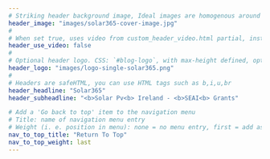 ```yaml
---
# Striking header background image, Ideal images are homogenous around the centre and contrasting to the text. Non-ideal images can use `title_guard`
header_image: "images/solar365-cover-image.jpg"
#
# When set true, uses video from custom_header_video.html partial, instead of header_image
header_use_video: false
#
# Optional header logo. CSS: `#blog-logo`, with max-height defined, optimize to prevent scaling
header_logo: "images/logo-single-solar365.png"
#
# Headers are safeHTML, you can use HTML tags such as b,i,u,br
header_headline: "Solar365"
header_subheadline: "<b>Solar Pv<b> Ireland - <b>SEAI<b> Grants"

# Add a 'Go back to top' item to the navigation menu
# Title: name of navigation menu entry
# Weight (i. e. position in menu): none = no menu entry, first = add as first entry, last = ad as last entry
nav_to_top_title: "Return To Top"
nav_to_top_weight: last
---
```

